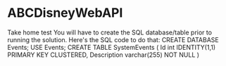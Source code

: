 # ABCDisneyWebAPI
Take home test
You will have to create the SQL database/table prior to running the solution. Here's the SQL code to do that:
CREATE DATABASE Events;
USE Events;
CREATE TABLE SystemEvents
(
Id int IDENTITY(1,1) PRIMARY KEY CLUSTERED,
Description varchar(255) NOT NULL
)
